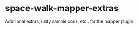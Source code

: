 space-walk-mapper-extras
========================

Additional extras, unity sample code, etc.. for the mapper plugin
